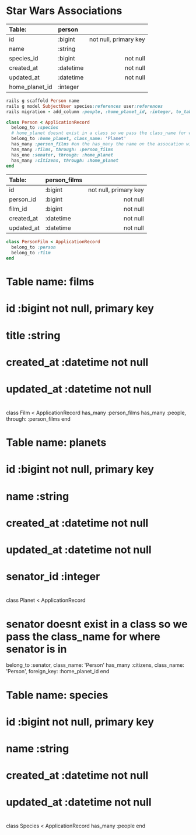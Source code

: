 # Star Wars Associations


| Table: | person |  |
|:-----|:--------|------:|
| id             | :bigint      | not null, primary key |
| name           | :string      | |
| species_id     | :bigint      | not null |
| created_at     | :datetime    | not null |
| updated_at     | :datetime    | not null |
| home_planet_id | :integer     | |

```ruby
rails g scaffold Person name
rails g model SubjectUser species:references user:references
rails migration - add_column :people, :home_planet_id, :integer, to_table: { foreign_key: :planets }
```
```ruby
class Person < ApplicationRecord
  belong_to :species
  # home_planet doesnt exist in a class so we pass the class_name for where home_planet is in
  belong_to :home_planet, class_name: 'Planet'
  has_many :person_films #on the has_many the name on the assocation will be plural
  has_many :films, through: :person_films
  has_one :senator, through: :home_planet
  has_many :citizens, through: :home_planet
end
```

| Table: | person_films |  |
|:-----|:--------|------:|
| id             | :bigint        | not null, primary key |
| person_id      | :bigint        | not null
| film_id        | :bigint        | not null
| created_at     | :datetime      | not null
| updated_at     | :datetime      | not null

```ruby
class PersonFilm < ApplicationRecord
  belong_to :person
  belong_to :film
end
```

# Table name: films
#
#  id         :bigint           not null, primary key
#  title      :string
#  created_at :datetime         not null
#  updated_at :datetime         not null
#
class Film < ApplicationRecord
  has_many :person_films
  has_many :people, through: :person_films
end

# Table name: planets
#
#  id         :bigint           not null, primary key
#  name       :string
#  created_at :datetime         not null
#  updated_at :datetime         not null
#  senator_id :integer
#
class Planet < ApplicationRecord
  # senator doesnt exist in a class so we pass the class_name for where senator is in
  belong_to :senator, class_name: 'Person'
  has_many :citizens, class_name: 'Person', foreign_key: :home_planet_id
end

# Table name: species
#
#  id         :bigint           not null, primary key
#  name       :string
#  created_at :datetime         not null
#  updated_at :datetime         not null
#
class Species < ApplicationRecord
  has_many :people
end
